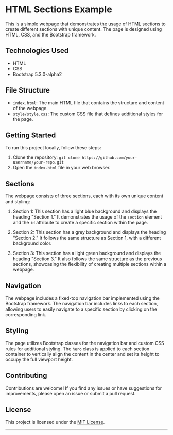 
# HTML Sections Example

This is a simple webpage that demonstrates the usage of HTML sections to create different sections with unique content. The page is designed using HTML, CSS, and the Bootstrap framework.

## Technologies Used

- HTML
- CSS
- Bootstrap 5.3.0-alpha2

## File Structure

- `index.html`: The main HTML file that contains the structure and content of the webpage.
- `style/style.css`: The custom CSS file that defines additional styles for the page.

## Getting Started

To run this project locally, follow these steps:

1. Clone the repository: `git clone https://github.com/your-username/your-repo.git`
2. Open the `index.html` file in your web browser.

## Sections

The webpage consists of three sections, each with its own unique content and styling:

1. Section 1: This section has a light blue background and displays the heading "Section 1." It demonstrates the usage of the `section` element and the `id` attribute to create a specific section within the page.

2. Section 2: This section has a grey background and displays the heading "Section 2." It follows the same structure as Section 1, with a different background color.

3. Section 3: This section has a light green background and displays the heading "Section 3." It also follows the same structure as the previous sections, showcasing the flexibility of creating multiple sections within a webpage.

## Navigation

The webpage includes a fixed-top navigation bar implemented using the Bootstrap framework. The navigation bar includes links to each section, allowing users to easily navigate to a specific section by clicking on the corresponding link.

## Styling

The page utilizes Bootstrap classes for the navigation bar and custom CSS rules for additional styling. The `hero` class is applied to each section container to vertically align the content in the center and set its height to occupy the full viewport height.

## Contributing

Contributions are welcome! If you find any issues or have suggestions for improvements, please open an issue or submit a pull request.

## License

This project is licensed under the [MIT License](LICENSE).

---

